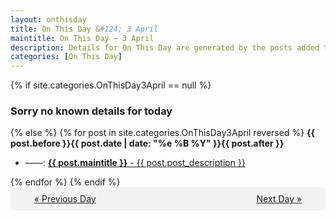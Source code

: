 ```yaml
---
layout: onthisday
title: On This Day &#124; 3 April
maintitle: On This Day — 3 April
description: Details for On This Day are generated by the posts added to the website so the content is subject to changes/updates over time.
categories: [On This Day]
---
```


{% if site.categories.OnThisDay3April == null %}
<h3>Sorry no known details for today</h3>
{% else %}
{% for post in site.categories.OnThisDay3April reversed %}
<strong>{{ post.before }}{{ post.date | date: "%e %B %Y" }}{{ post.after }}</strong>
<ul>
<li> ——: <a class="{{ post.class }}" href="{{ post.url }}"><strong>{{ post.maintitle }}</strong> - {{ post.post_description }}</a></li>
</ul>
{% endfor %}
{% endif %}
<br />
<div style="background-color: #f3f3f3; padding: 10px; border-radius: 5px; text-align: center; display: flex; justify-content: space-evenly;">
<a href="/onthisday/04/04-02">« Previous Day</a>
<span style="visibility:hidden;">[ Visit Leap Year February 29 ]</span>
<a href="/onthisday/04/04-04">Next Day »</a>
</div>
